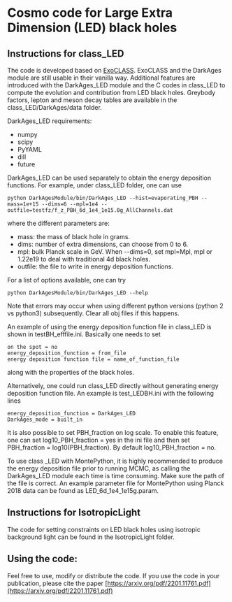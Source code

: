 # Cosmo code for Large Extra Dimension (LED) black holes

## Instructions for class_LED

The code is developed based on [ExoCLASS](https://github.com/lesgourg/class_public/tree/ExoCLASS). ExoCLASS and the DarkAges module are still usable in their vanilla way. Additional features are introduced with the DarkAges_LED module and the C codes in class_LED to compute the evolution and contribution from LED black holes. Greybody factors, lepton and meson decay tables are available in the class_LED/DarkAges/data folder.

DarkAges_LED requirements:
- numpy
- scipy
- PyYAML
- dill
- future

DarkAges_LED can be used separately to obtain the energy deposition functions. For example, under class_LED folder, one can use
```
python DarkAgesModule/bin/DarkAges_LED --hist=evaporating_PBH --mass=1e+15 --dims=6 --mpl=1e4 --outfile=testfz/f_z_PBH_6d_1e4_1e15.0g_AllChannels.dat
```
where the different parameters are:
- mass: the mass of black hole in grams.
- dims: number of extra dimensions, can choose from 0 to 6.
- mpl: bulk Planck scale in GeV. When --dims=0, set mpl=Mpl, mpl or 1.22e19 to deal with traditional 4d black holes.
- outfile: the file to write in energy deposition functions.

For a list of options available, one can try
```
python DarkAgesModule/bin/DarkAges_LED --help
```
Note that errors may occur when using different python versions (python 2 vs python3) subsequently. Clear all obj files if this happens.

An example of using the energy deposition function file in class_LED is shown in testBH_efffile.ini. Basically one needs to set
```
on the spot = no
energy_deposition_function = from_file
energy deposition function file = name_of_function_file
```
along with the properties of the black holes.

Alternatively, one could run class_LED directly without generating energy deposition function file. An example is test_LEDBH.ini with the following lines
```
energy_deposition_function = DarkAges_LED
DarkAges_mode = built_in
```

It is also possible to set PBH_fraction on log scale. To enable this feature, one can set log10_PBH_fraction = yes in the ini file and then set PBH_fraction = log10(PBH_fraction). By default log10_PBH_fraction = no.

To use class _LED with MontePython, it is highly recommended to produce the energy deposition file prior to running MCMC, as calling the DarkAges_LED module each time is time consuming. Make sure the path of the file is correct. An example parameter file for MontePython using Planck 2018 data can be found as LED_6d_1e4_1e15g.param.

## Instructions for IsotropicLight
The code for setting constraints on LED black holes using isotropic background light can be found in the IsotropicLight folder.

## Using the code:

Feel free to use, modify or distribute the code. If you use the code in your publication, please cite the paper [https://arxiv.org/pdf/2201.11761.pdf](https://arxiv.org/pdf/2201.11761.pdf)
